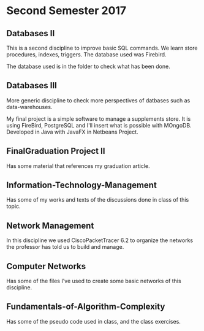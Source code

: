 # Second Semester 2017

## Databases II
This is a second discipline to improve basic SQL commands. We learn store procedures, indexes, triggers. The database used was Firebird.

The database used is in the folder to check what has been done.

## Databases III
More generic discipline to check more perspectives of datbases such as data-warehouses.

My final project is a simple software to manage a supplements store. It is using FireBird, PostgreSQL and I'll insert what is possible with MOngoDB. 
Developed in Java with JavaFX in Netbeans Project.


## FinalGraduation Project II
Has some material that references my graduation article.

## Information-Technology-Management	
Has some of my works and texts of the discussions done in class of this topic.

## Network Management

In this discipline we used CiscoPacketTracer 6.2 to organize the networks the professor has told us to build and manage.

## Computer Networks

Has some of the files I've used to create some basic networks of this discipline.

## Fundamentals-of-Algorithm-Complexity

Has some of the pseudo code used in class, and the class exercises.
